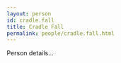 ```yaml
---
layout: person
id: cradle.fall
title: Cradle Fall
permalink: people/cradle.fall.html
---
```


Person details...